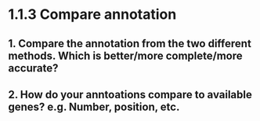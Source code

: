 # 1.1.3 Compare annotation

## 1. Compare the annotation from the two different methods. Which is better/more complete/more accurate?


## 2. How do your anntoations compare to available genes? e.g. Number, position, etc.
